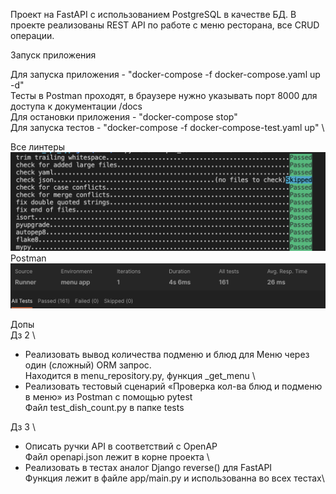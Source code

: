 Проект на FastAPI с использованием PostgreSQL в качестве БД. В проекте реализованы REST API по работе с меню ресторана, все CRUD операции.

Запуск приложения

Для запуска приложения - "docker-compose -f docker-compose.yaml up -d" \
Тесты в Postman проходят, в браузере нужно указывать порт 8000 для доступа к документации /docs \
Для остановки приложения - "docker-compose stop" \
Для запуска тестов - "docker-compose -f docker-compose-test.yaml up" \

Все линтеры \
![Текст с описанием картинки](img/linters.png) \
Postman \
![Текст с описанием картинки](img/postman.png)


 Допы \
 Дз 2 \
 - Реализовать вывод количества подменю и блюд для Меню через один (сложный) ORM запрос. \
 Находится в menu_repository.py, функция _get_menu \
 - Реализовать тестовый сценарий «Проверка кол-ва блюд и подменю в меню» из Postman с помощью pytest \
 Файл test_dish_count.py в папке tests

 Дз 3 \
- Описать ручки API в соответствий c OpenAP \
Файл openapi.json лежит в корне проекта \
-  Реализовать в тестах аналог Django reverse() для FastAPI \
Функция лежит в файле app/main.py и использованна во всех тестах\
